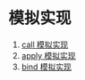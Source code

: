 # 模拟实现

1. [call 模拟实现](./000-call.js)
1. [apply 模拟实现](./000-apply.js)
1. [bind 模拟实现](./000-bind.js)
